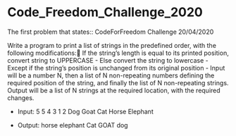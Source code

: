 # Code_Freedom_Challenge_2020
 
The first problem that states::
CodeForFreedom Challenge 20/04/2020

Write a program to print a list of strings in the predefined order, with the following modifications:
If the string’s length is equal to its printed position, convert string to UPPERCASE
	- Else convert the string to lowercase
	- Except if the string’s position is unchanged from its original position
	- Input will be a number N, then a list of N non-repeating numbers defining the required position of the string, and finally the list of N non-repeating strings. Output will be a list of N strings at the required location, with the required changes.

- Input:
5
5
4
3
1
2
Dog
Goat
Cat
Horse
Elephant

- Output:
horse
elephant
Cat
GOAT
dog
